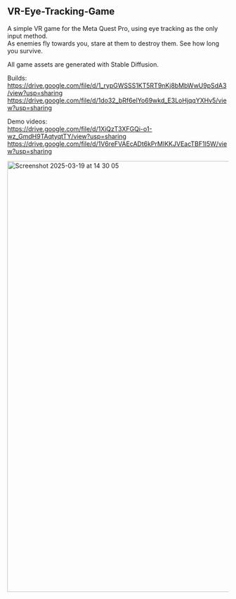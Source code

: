 ## VR-Eye-Tracking-Game

A simple VR game for the Meta Quest Pro, using eye tracking as the only input method.  
As enemies fly towards you, stare at them to destroy them. See how long you survive.  

All game assets are generated with Stable Diffusion.


Builds:  
https://drive.google.com/file/d/1_rypGWSSS1KT5RT9nKj8bMbWwU9pSdA3/view?usp=sharing
https://drive.google.com/file/d/1do32_bRf6elYo69wkd_E3LoHjqqYXHv5/view?usp=sharing

Demo videos:  
https://drive.google.com/file/d/1XiQzT3XFGQi-o1-wz_GmdH9TAqtyqtTY/view?usp=sharing
https://drive.google.com/file/d/1V6reFVAEcADt6kPrMIKKJVEacTBF1I5W/view?usp=sharing

<img width="983" alt="Screenshot 2025-03-19 at 14 30 05" src="https://github.com/user-attachments/assets/5a3b5a0c-43c4-403f-b453-0bfdbb542a0d" />
